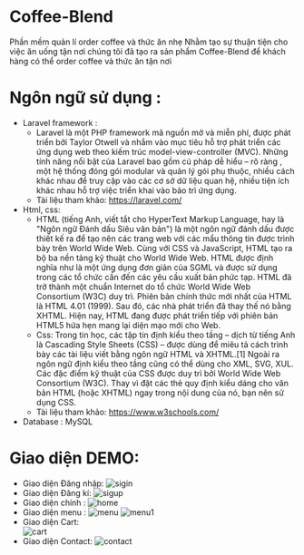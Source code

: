 # Coffee-Blend
Phần mềm quản lí order coffee và thức ăn nhẹ 
Nhằm tạo sự thuận tiện cho việc ăn uống tận nơi chúng tôi đã tạo ra sản phẩm Coffee-Blend để khách hàng có thể order coffee và thức ăn tận nơi

# Ngôn ngữ sử dụng : 
 - Laravel framework :
   + Laravel là một PHP framework  mã nguồn mở và miễn phí, được phát triển bởi Taylor Otwell và nhắm vào mục tiêu hỗ trợ phát triển các ứng dụng web theo kiếm trúc model-view-controller (MVC). Những tính năng nổi bật của Laravel bao gồm cú pháp dễ hiểu – rõ ràng , một hệ thống đóng gói modular và quản lý gói phụ thuộc, nhiều cách khác nhau để truy cập vào các cơ sở dữ liệu quan hệ, nhiều tiện ích khác nhau hỗ trợ việc triển khai vào bảo trì ứng dụng.
   + Tài liệu tham khảo: https://laravel.com/
 - Html, css: 
    + HTML (tiếng Anh, viết tắt cho HyperText Markup Language, hay là "Ngôn ngữ Đánh dấu Siêu văn bản") là một ngôn ngữ đánh dấu được thiết kế ra để tạo nên các trang web với các mẩu thông tin được trình bày trên World Wide Web. Cùng với CSS và JavaScript, HTML tạo ra bộ ba nền tảng kỹ thuật cho World Wide Web. HTML được định nghĩa như là một ứng dụng đơn giản của SGML và được sử dụng trong các tổ chức cần đến các yêu cầu xuất bản phức tạp. HTML đã trở thành một chuẩn Internet do tổ chức World Wide Web Consortium (W3C) duy trì. Phiên bản chính thức mới nhất của HTML là HTML 4.01 (1999). Sau đó, các nhà phát triển đã thay thế nó bằng XHTML. Hiện nay, HTML đang được phát triển tiếp với phiên bản HTML5 hứa hẹn mang lại diện mạo mới cho Web.
    + Css: Trong tin học, các tập tin định kiểu theo tầng – dịch từ tiếng Anh là Cascading Style Sheets (CSS) – được dùng để miêu tả cách trình bày các tài liệu viết bằng ngôn ngữ HTML và XHTML.[1] Ngoài ra ngôn ngữ định kiểu theo tầng cũng có thể dùng cho XML, SVG, XUL. Các đặc điểm kỹ thuật của CSS được duy trì bởi World Wide Web Consortium (W3C). Thay vì đặt các thẻ quy định kiểu dáng cho văn bản HTML (hoặc XHTML) ngay trong nội dung của nó, bạn nên sử dụng CSS.
    + Tài liệu tham khảo: https://www.w3schools.com/
 - Database : MySQL
 # Giao diện DEMO: 
- Giao diện Đăng nhập: 
![sigin](https://user-images.githubusercontent.com/44812898/84788712-a0ffa180-b019-11ea-834f-fd1a878f2b5b.PNG)
- Giao diện Đăng kí: 
![sigup](https://user-images.githubusercontent.com/44812898/84788727-a4932880-b019-11ea-9824-c8a869bd62d7.PNG)
- Giao diện chính : 
![home](https://user-images.githubusercontent.com/44812898/84787300-05b9fc80-b018-11ea-8e72-e56862ff5614.PNG)
- Giao diện menu : 
![menu](https://user-images.githubusercontent.com/44812898/84787679-7bbe6380-b018-11ea-881b-8e3b93089b28.PNG)
![menu1](https://user-images.githubusercontent.com/44812898/84787876-af998900-b018-11ea-874e-86ee94d76011.PNG)
- Giao diện Cart:  
![cart](https://user-images.githubusercontent.com/44812898/84788184-0dc66c00-b019-11ea-9640-e5b0379912f5.PNG)
- Giao diện Contact: 
![contact](https://user-images.githubusercontent.com/44812898/84788387-48c89f80-b019-11ea-951d-557f0e041042.PNG)

